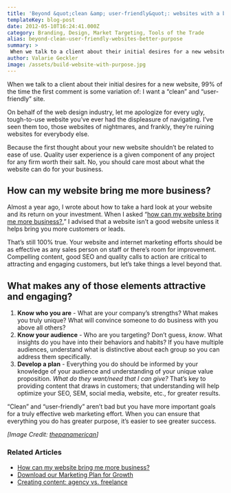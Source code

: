 ```yaml
---
title: 'Beyond &quot;clean &amp; user-friendly&quot;: websites with a better purpose'
templateKey: blog-post
date: 2012-05-10T16:24:41.000Z
category: Branding, Design, Market Targeting, Tools of the Trade
alias: beyond-clean-user-friendly-websites-better-purpose
summary: > 
 When we talk to a client about their initial desires for a new website, 99% of the time the first comment is some variation of: I want a "clean" and “user-friendly” site.
author: Valarie Geckler
image: /assets/build-website-with-purpose.jpg
---
```


When we talk to a client about their initial desires for a new website, 99% of the time the first comment is some variation of: I want a “clean” and “user-friendly” site.

On behalf of the web design industry, let me apologize for every ugly, tough-to-use website you’ve ever had the displeasure of navigating. I’ve seen them too, those websites of nightmares, and frankly, they’re ruining websites for everybody else.

Because the first thought about your new website shouldn’t be related to ease of use. Quality user experience is a given component of any project for any firm worth their salt. No, you should care most about what the website can do for your business.

How can my website bring me more business?
------------------------------------------

Almost a year ago, I wrote about how to take a hard look at your website and its return on your investment. When I asked “[how can my website bring me more business?](/insights/how-can-my-website-bring-me-more-business),” I advised that a website isn’t a good website unless it helps bring you more customers or leads.

That’s still 100% true. Your website and internet marketing efforts should be as effective as any sales person on staff or there’s room for improvement. Compelling content, good SEO and quality calls to action are critical to attracting and engaging customers, but let’s take things a level beyond that.

What makes any of those elements attractive and engaging?
---------------------------------------------------------

1.  **Know who you are** - What are your company’s strengths? What makes you truly unique? What will convince someone to do business with you above all others?
2.  **Know your audience** - Who are you targeting? Don’t guess, _know_. What insights do you have into their behaviors and habits? If you have multiple audiences, understand what is distinctive about each group so you can address them specifically.
3.  **Develop a plan** - Everything you do should be informed by your knowledge of your audience and understanding of your unique value proposition. _What do they want/need that I can give?_ That’s key to providing content that draws in customers; that understanding will help optimize your SEO, SEM, social media, website, etc., for greater results.

“Clean” and “user-friendly” aren’t bad but you have more important goals for a truly effective web marketing effort. When you can ensure that everything you do has greater purpose, it’s easier to see greater success.

_\[Image Credit: [thepanamerican](http://www.flickr.com/photos/thepanamerican/)\]_

### Related Articles

*   [How can my website bring me more business?](/insights/how-can-my-website-bring-me-more-business)
*   [Download our Marketing Plan for Growth](http://offer.digett.com/marketing-guide-growth)
*   [Creating content: agency vs. freelance](/insights/creating-content-agency-vs-freelance)